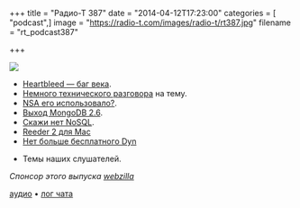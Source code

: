 +++
title = "Радио-Т 387"
date = "2014-04-12T17:23:00"
categories = [ "podcast",]
image = "https://radio-t.com/images/radio-t/rt387.jpg"
filename = "rt_podcast387"

+++

![](https://radio-t.com/images/radio-t/rt387.jpg)

* [Heartbleed — баг века](http://heartbleed.com/).
* [Немного технического разговора](http://security.stackexchange.com/questions/55343/how-to-explain-heartbleed-without-technical-terms) на тему.
* [NSA его использовало?](http://gizmodo.com/nsa-used-heartbleed-to-spy-on-people-for-years-1562307207?utm_campaign=socialflow_gizmodo_twitter&utm_source=).
* [Выход MongoDB 2.6](http://docs.mongodb.org/manual/release-notes/2.6).
* [Скажи нет NoSQL](http://technosophos.com/2014/04/11/nosql-no-more.html).
* [Reeder 2 для Mac](http://www.macstories.net/news/reeder-2-for-mac-public-beta-now-available/)
* [Нет больше бесплатного Dyn](http://dyn.com/blog/why-we-decided-to-stop-offering-free-accounts/)
- Темы наших слушателей.

_Спонсор этого выпуска [webzilla](http://radio-t.files.webzilla.com)_

[аудио](https://cdn.radio-t.com/rt_podcast387.mp3) • [лог чата](http://chat.radio-t.com/logs/radio-t-387.html)
<audio src="https://cdn.radio-t.com/rt_podcast387.mp3" preload="none"></audio>
